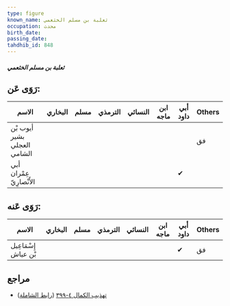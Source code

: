 ```yaml
---
type: figure
known_name: ثعلبة بن مسلم الخثعمي
occupation: محدث
birth_date:
passing_date:
tahdhib_id: 848
---
```

##### ثعلبة بن مسلم الخثعمي

## رَوَى عَن:
| الاسم                       | البخاري | مسلم | الترمذي | النسائي | ابن ماجه | أبي داود | Others |
| --------------------------- | ------- | ---- | ------- | ------- | -------- | -------- | ------ |
| أيوب بْن بشير العجلي الشامي |         |      |         |         |          |          | فق     |
| أبي عِمْران الأَنْصارِيّ    |         |      |         |         |          | ✔        |        |
## رَوَى عَنه:
| الاسم                | البخاري | مسلم | الترمذي | النسائي | ابن ماجه | أبي داود | Others |
| -------------------- | ------- | ---- | ------- | ------- | -------- | -------- | ------ |
| إِسْمَاعِيل بْن عياش |         |      |         |         |          | ✔        | فق     |
## مراجع
- [تهذيب الكمال ٤-٣٩٩](obsidian://open?vault=Tahdhib-al-Kamal&file=Figures/٨٤٨-ثعلبة%20بن%20مسلم%20الخثعمي) ([رابط الشاملة](https://shamela.ws/book/3722/1913))